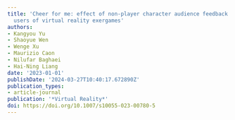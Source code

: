 ```yaml
---
title: 'Cheer for me: effect of non-player character audience feedback on older adult
  users of virtual reality exergames'
authors:
- Kangyou Yu
- Shaoyue Wen
- Wenge Xu
- Maurizio Caon
- Nilufar Baghaei
- Hai-Ning Liang
date: '2023-01-01'
publishDate: '2024-03-27T10:40:17.672890Z'
publication_types:
- article-journal
publication: '*Virtual Reality*'
doi: https://doi.org/10.1007/s10055-023-00780-5
---
```

